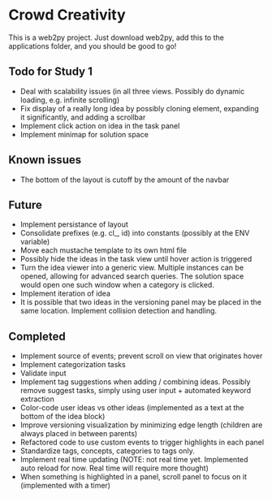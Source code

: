 # Crowd Creativity

This is a web2py project. Just download web2py, add this to the applications folder, and you should be good to go!

## Todo for Study 1
- Deal with scalability issues (in all three views. Possibly do dynamic loading, e.g. infinite scrolling)
- Fix display of a really long idea by possibly cloning element, expanding it significantly, and adding a scrollbar
- Implement click action on idea in the task panel
- Implement minimap for solution space

## Known issues
- The bottom of the layout is cutoff by the amount of the navbar

## Future
- Implement persistance of layout
- Consolidate prefixes (e.g. cl_, id) into constants (possibly at the ENV variable)
- Move each mustache template to its own html file
- Possibly hide the ideas in the task view until hover action is triggered
- Turn the idea viewer into a generic view. Multiple instances can be opened, allowing for advanced search queries. The solution space would open one such window when a category is clicked.
- Implement iteration of idea
- It is possible that two ideas in the versioning panel may be placed in the same location. Implement collision detection and handling.

## Completed
- Implement source of events; prevent scroll on view that originates hover
- Implement categorization tasks
- Validate input
- Implement tag suggestions when adding / combining ideas. Possibly remove suggest tasks, simply using user input + automated keyword extraction
- Color-code user ideas vs other ideas (implemented as a text at the bottom of the idea block)
- Improve versioning visualization by minimizing edge length (children are always placed in between parents)
- Refactored code to use custom events to trigger highlights in each panel
- Standardize tags, concepts, categories to tags only.
- Implement real time updating (NOTE: not real time yet. Implemented auto reload for now. Real time will require more thought)
- When something is highlighted in a panel, scroll panel to focus on it (implemented with a timer)